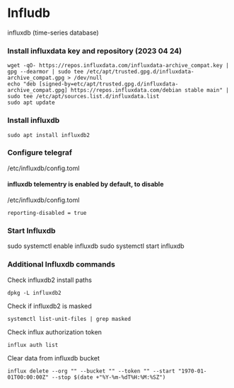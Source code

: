 # Infludb
influxdb (time-series database)

### Install influxdata key and repository (2023 04 24)
```
wget -qO- https://repos.influxdata.com/influxdata-archive_compat.key | gpg --dearmor | sudo tee /etc/apt/trusted.gpg.d/influxdata-archive_compat.gpg > /dev/null
echo "deb [signed-by=etc/apt/trusted.gpg.d/influxdata-archive_compat.gpg] https://repos.influxdata.com/debian stable main" | sudo tee /etc/apt/sources.list.d/influxdata.list
sudo apt update

```

### Install influxdb
```
sudo apt install influxdb2
```

### Configure telegraf
/etc/influxdb/config.toml

#### influxdb telementry is enabled by default, to disable
/etc/influxdb/config.toml
```
reporting-disabled = true
```

### Start Influxdb
sudo systemctl enable influxdb
sudo systemctl start influxdb




### Additional Influxdb commands
Check influxdb2 install paths
```
dpkg -L influxdb2
```

Check if influxdb2 is masked
```
systemctl list-unit-files | grep masked
```

Check influx authorization token
```
influx auth list
```

Clear data from influxdb bucket
```
influx delete --org "" --bucket "" --token "" --start "1970-01-01T00:00:00Z" --stop $(date +"%Y-%m-%dT%H:%M:%SZ")
```


